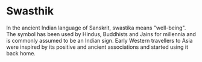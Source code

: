 # Swasthik
In the ancient Indian language of Sanskrit, swastika means "well-being". The symbol has been used by Hindus, Buddhists and Jains for millennia and is commonly assumed to be an Indian sign. Early Western travellers to Asia were inspired by its positive and ancient associations and started using it back home.
